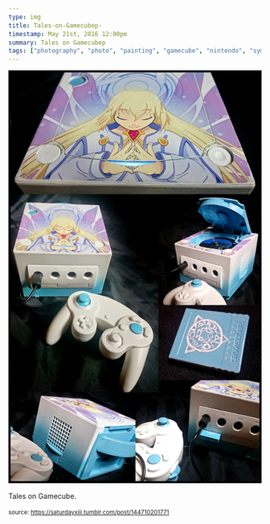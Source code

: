 ```yaml
---
type: img
title: Tales-on-Gamecubep-
timestamp: May 21st, 2016 12:00pm
summary: Tales on Gamecubep 
tags: ["photography", "photo", "painting", "gamecube", "nintendo", "symphonia", "mod", "art", "game"]
---
```

<img src="../media/144710201771.jpg"/>
                                                                                          <div class="caption"><p>Tales on Gamecube.</p> </div>
                                    
                
                
                
                
                                
<small>source: https://saturdayxiii.tumblr.com/post/144710201771</small>